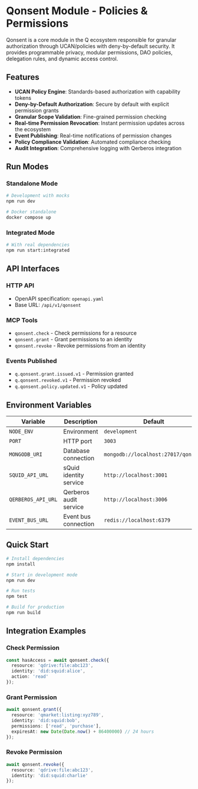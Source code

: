 # Qonsent Module - Policies & Permissions

Qonsent is a core module in the Q ecosystem responsible for granular authorization through UCAN/policies with deny-by-default security. It provides programmable privacy, modular permissions, DAO policies, delegation rules, and dynamic access control.

## Features

- **UCAN Policy Engine**: Standards-based authorization with capability tokens
- **Deny-by-Default Authorization**: Secure by default with explicit permission grants
- **Granular Scope Validation**: Fine-grained permission checking
- **Real-time Permission Revocation**: Instant permission updates across the ecosystem
- **Event Publishing**: Real-time notifications of permission changes
- **Policy Compliance Validation**: Automated compliance checking
- **Audit Integration**: Comprehensive logging with Qerberos integration

## Run Modes

### Standalone Mode
```bash
# Development with mocks
npm run dev

# Docker standalone
docker compose up
```

### Integrated Mode
```bash
# With real dependencies
npm run start:integrated
```

## API Interfaces

### HTTP API
- OpenAPI specification: `openapi.yaml`
- Base URL: `/api/v1/qonsent`

### MCP Tools
- `qonsent.check` - Check permissions for a resource
- `qonsent.grant` - Grant permissions to an identity
- `qonsent.revoke` - Revoke permissions from an identity

### Events Published
- `q.qonsent.grant.issued.v1` - Permission granted
- `q.qonsent.revoked.v1` - Permission revoked
- `q.qonsent.policy.updated.v1` - Policy updated

## Environment Variables

| Variable | Description | Default |
|----------|-------------|---------|
| `NODE_ENV` | Environment | `development` |
| `PORT` | HTTP port | `3003` |
| `MONGODB_URI` | Database connection | `mongodb://localhost:27017/qonsent` |
| `SQUID_API_URL` | sQuid identity service | `http://localhost:3001` |
| `QERBEROS_API_URL` | Qerberos audit service | `http://localhost:3006` |
| `EVENT_BUS_URL` | Event bus connection | `redis://localhost:6379` |

## Quick Start

```bash
# Install dependencies
npm install

# Start in development mode
npm run dev

# Run tests
npm test

# Build for production
npm run build
```

## Integration Examples

### Check Permission
```typescript
const hasAccess = await qonsent.check({
  resource: 'qdrive:file:abc123',
  identity: 'did:squid:alice',
  action: 'read'
});
```

### Grant Permission
```typescript
await qonsent.grant({
  resource: 'qmarket:listing:xyz789',
  identity: 'did:squid:bob',
  permissions: ['read', 'purchase'],
  expiresAt: new Date(Date.now() + 86400000) // 24 hours
});
```

### Revoke Permission
```typescript
await qonsent.revoke({
  resource: 'qdrive:file:abc123',
  identity: 'did:squid:charlie'
});
```